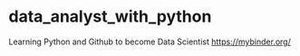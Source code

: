# data_analyst_with_python
Learning Python and Github to become Data Scientist
https://mybinder.org/

